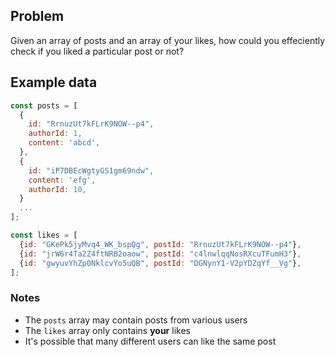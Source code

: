 ## Problem

Given an array of posts and an array of your likes, how could you effeciently check if you liked a particular post or not?

## Example data

```js
const posts = [
  {
    id: "RrnuzUt7kFLrK9NOW--p4",
    authorId: 1,
    content: 'abcd',
  },
  {
    id: "iP7DBEcWgtyGS1gm69ndw",
    content: 'efg',
    authorId: 10,
  }
  ...
];

const likes = [
  {id: "GKePk5jyMvq4_WK_bspQg", postId: "RrnuzUt7kFLrK9NOW--p4"},
  {id: "jrW6r4Ta2Z4ftNRB2oaow", postId: "c4lnwlqqNosRXcuTFumH3"},
  {id: "gwyuvYhZp0NklcvYo5uQB", postId: "DGNynY1-V2pYDZqYf__Vg"},
];
```

### Notes

- The `posts` array may contain posts from various users
- The `likes` array only contains **your** likes
- It's possible that many different users can like the same post
